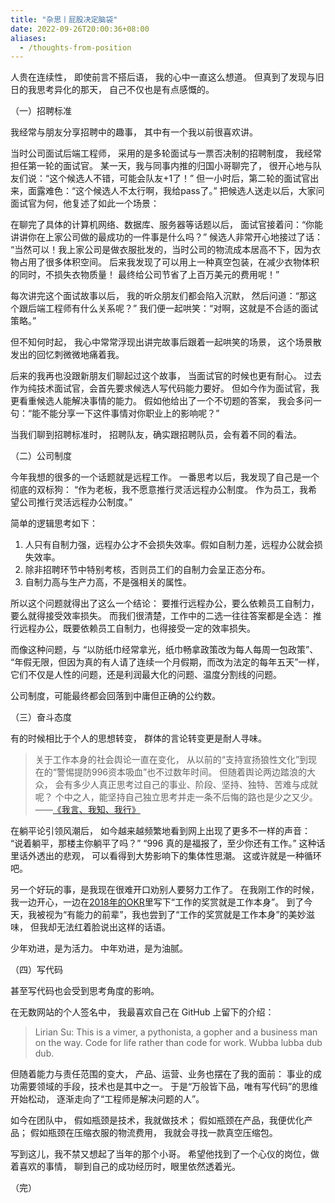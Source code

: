 ```yaml
---
title: "杂思丨屁股决定脑袋"
date: 2022-09-26T20:00:36+08:00
aliases:
  - /thoughts-from-position
---
```


人贵在连续性，
即使前言不搭后语，
我的心中一直这么想道。
但真到了发现与旧日的我思考异化的那天，
自己不仅也是有点感慨的。

<!--more-->


（一）招聘标准

我经常与朋友分享招聘中的趣事，
其中有一个我以前很喜欢讲。

当时公司面试后端工程师，
采用的是多轮面试与一票否决制的招聘制度，
我经常担任第一轮的面试官。
某一天，我与同事内推的归国小哥聊完了，
很开心地与队友们说：“这个候选人不错，可能会队友+1了！”
但一小时后，第二轮的面试官出来，面露难色：“这个候选人不太行啊，我给pass了。”
把候选人送走以后，大家问面试官为何，他复述了如此一个场景：

在聊完了具体的计算机网络、数据库、服务器等话题以后，
面试官接着问：“你能讲讲你在上家公司做的最成功的一件事是什么吗？”
候选人非常开心地接过了话：
“当然可以！我上家公司是做衣服批发的，当时公司的物流成本居高不下，因为衣物占用了很多体积空间。
后来我发现了可以用上一种真空包装，在减少衣物体积的同时，不损失衣物质量！
最终给公司节省了上百万美元的费用呢！”

每次讲完这个面试故事以后，
我的听众朋友们都会陷入沉默，
然后问道：“那这个跟后端工程师有什么关系呢？”
我们便一起哄笑：“对啊，这就是不合适的面试策略。”

但不知何时起，
我心中常常浮现出讲完故事后跟着一起哄笑的场景，
这个场景散发出的回忆刺微微地痛着我。

后来的我再也没跟新朋友们聊起过这个故事，
当面试官的时候也更有耐心。
过去作为纯技术面试官，会首先要求候选人写代码能力要好。
但如今作为面试官，我更看重候选人能解决事情的能力。
假如他给出了一个不切题的答案，
我会多问一句：“能不能分享一下这件事情对你职业上的影响呢？”

当我们聊到招聘标准时，
招聘队友，确实跟招聘队员，会有着不同的看法。


（二）公司制度

今年我想的很多的一个话题就是远程工作。
一番思考以后，我发现了自己是一个彻底的双标狗：
“作为老板，我不愿意推行灵活远程办公制度。
作为员工，我希望公司推行灵活远程办公制度。”

简单的逻辑思考如下：

1. 人只有自制力强，远程办公才不会损失效率。假如自制力差，远程办公就会损失效率。
2. 除非招聘环节中特别考核，否则员工们的自制力会呈正态分布。
3. 自制力高与生产力高，不是强相关的属性。

所以这个问题就得出了这么一个结论：
要推行远程办公，要么依赖员工自制力，要么就得接受效率损失。
而我们很清楚，工作中的二选一往往答案都是全选：
推行远程办公，既要依赖员工自制力，也得接受一定的效率损失。

而像这种问题，与
“以防纸巾经常拿光，纸巾畅拿政策改为每人每周一包政策”、
“年假无限，但因为真的有人请了连续一个月假期，而改为法定的每年五天”一样，
它们不仅是人性的问题，还是利润最大化的问题、温度分割线的问题。

公司制度，可能最终都会回落到中庸但正确的公约数。


（三）奋斗态度

有的时候相比于个人的思想转变，
群体的言论转变更是耐人寻味。

> 关于工作本身的社会舆论一直在变化，
> 从以前的“支持宣扬狼性文化”到现在的“警惕提防996资本吸血”也不过数年时间。
> 但随着舆论两边踏浪的大众，
> 会有多少人真正思考过自己的事业、阶段、坚持、独特、苦难与成就呢？
> 个中之人，能坚持自己独立思考并走一条不后悔的路也是少之又少。
> ——[《我言、我知、我行》][say-think-behave]

在躺平论引领风潮后，
如今越来越频繁地看到网上出现了更多不一样的声音：
“说着躺平，那楼主你躺平了吗？”
“996 真的是福报了，至少你还有工作。”
这种话里话外透出的悲观，
可以看得到大势影响下的集体性思潮。
这或许就是一种循环吧。

另一个好玩的事，是我现在很难开口劝别人要努力工作了。
在我刚工作的时候，我一边开心，一边在[2018年的OKR][2018-okr]里写下“工作的奖赏就是工作本身”。
到了今天，我被视为“有能力的前辈”，我也尝到了“工作的奖赏就是工作本身”的美妙滋味，
但我却无法红着脸说出这样的话语。

少年劝进，是为活力。
中年劝进，是为油腻。


（四）写代码

甚至写代码也会受到思考角度的影响。

在无数网站的个人签名中，
我最喜欢自己在 GitHub 上留下的介绍：

> Lirian Su:
> This is a vimer, a pythonista, a gopher
>   and a business man on the way.
> Code for life rather than code for work.
> Wubba lubba dub dub.

但随着能力与责任范围的变大，
产品、运营、业务也摆在了我的面前：
事业的成功需要领域的手段，技术也是其中之一。
于是“万般皆下品，唯有写代码”的思维开始松动，
逐渐走向了“工程师是解决问题的人”。

如今在团队中，
假如瓶颈是技术，我就做技术；
假如瓶颈在产品，我便优化产品；
假如瓶颈在压缩衣服的物流费用，
我就会寻找一款真空压缩包。

写到这儿，我不禁又想起了当年的那个小哥。
希望他找到了一个心仪的岗位，做着喜欢的事情，
聊到自己的成功经历时，眼里依然透着光。

（完）

[say-think-behave]: /say-think-behave
[2018-okr]: /my-2018-okr
